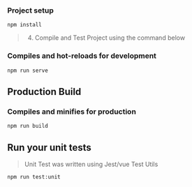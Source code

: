 ### Project setup
```
npm install
```
>4. Compile and Test Project using the command below
### Compiles and hot-reloads for development
```
npm run serve
```

## Production Build
### Compiles and minifies for production
```
npm run build
```

## Run your unit tests
>Unit Test was written using Jest/vue Test Utils
```
npm run test:unit
```

